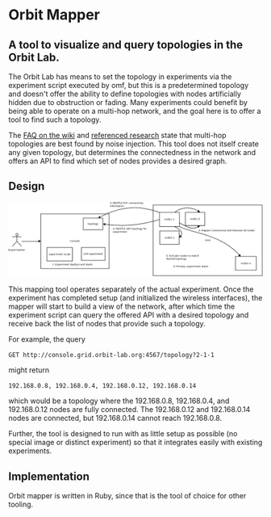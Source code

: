 # Orbit Mapper

## A tool to visualize and query topologies in the Orbit Lab.

The Orbit Lab has means to set the topology in experiments via the experiment script executed by omf, but this is a predetermined topology and doesn't offer the ability to define topologies with nodes artificially hidden due to obstruction or fading. Many experiments could benefit by being able to operate on a multi-hop network, and the goal here is to offer a tool to find such a topology.

The [FAQ on the wiki](http://www.orbit-lab.org/wiki/Documentation/FAQ) and [referenced research](http://www.orbit-lab.org/wiki/Documentation/z2Publications#Howdoyoumapatopologyontospecificnodeassignments) state that multi-hop topologies are best found by noise injection. This tool does not itself create any given topology, but determines the connectedness in the network and offers an API to find which set of nodes provides a desired graph.

## Design

![dia](https://github.com/stevejarvis/orbit-mapper/blob/master/docs/flow.png)

This mapping tool operates separately of the actual experiment. Once the experiment has completed setup (and initialized the wireless interfaces), the mapper will start to build a view of the network, after which time the experiment script can query the offered API with a desired topology and receive back the list of nodes that provide such a topology.

For example, the query

    GET http://console.grid.orbit-lab.org:4567/topology?2-1-1

might return

    192.168.0.8, 192.168.0.4, 192.168.0.12, 192.168.0.14

which would be a topology where the 192.168.0.8, 192.168.0.4, and 192.168.0.12 nodes are fully connected. The 192.168.0.12 and 192.168.0.14 nodes are connected, but 192.168.0.14 cannot reach 192.168.0.8.

Further, the tool is designed to run with as little setup as possible (no special image or distinct experiment) so that it integrates easily with existing experiments.

## Implementation

Orbit mapper is written in Ruby, since that is the tool of choice for other tooling.

